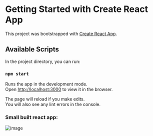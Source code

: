 # Getting Started with Create React App

This project was bootstrapped with [Create React App](https://github.com/facebook/create-react-app).

## Available Scripts

In the project directory, you can run:

### `npm start`

Runs the app in the development mode.\
Open [http://localhost:3000](http://localhost:3000) to view it in the browser.

The page will reload if you make edits.\
You will also see any lint errors in the console.

### Small built react app:
![image](https://github.com/user-attachments/assets/cde1e5dd-a853-4567-8244-9f4e4e2cf491)


